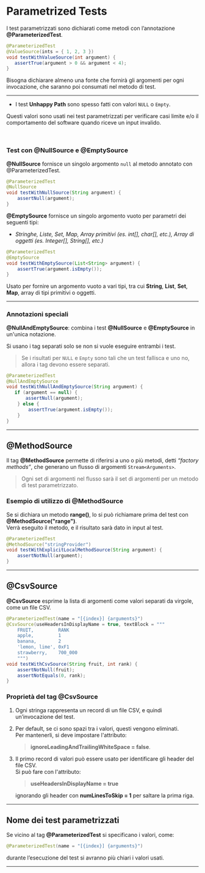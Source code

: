 # Parametrized Tests


I test parametrizzati sono dichiarati come metodi con l’annotazione **@ParameterizedTest**.

```java
@ParameterizedTest
@ValueSource(ints = { 1, 2, 3 })
void testWithValueSource(int argument) {
   assertTrue(argument > 0 && argument < 4);
}
```

Bisogna dichiarare almeno una fonte che fornirà gli argomenti per ogni invocazione, che saranno poi consumati nel metodo di test.

---

- I test **Unhappy Path** sono spesso fatti con valori `NULL` o `Empty`.

Questi valori sono usati nei test parametrizzati per verificare casi limite e/o il comportamento del software quando riceve un input invalido.

<br>

### **Test con @NullSource e @EmptySource**

**@NullSource** fornisce un singolo argomento `null` al metodo annotato con @ParameterizedTest.

```java
@ParameterizedTest
@NullSource
void testWithNullSource(String argument) {
    assertNull(argument);
}
```

**@EmptySource** fornisce un singolo argomento vuoto per parametri dei seguenti tipi:
- *Stringhe, Liste, Set, Map, Array primitivi (es. int[], char[], etc.), Array di oggetti (es. Integer[], String[], etc.)*

```java
@ParameterizedTest
@EmptySource
void testWithEmptySource(List<String> argument) {
    assertTrue(argument.isEmpty());
}
```

Usato per fornire un argomento vuoto a vari tipi, tra cui **String**, **List**, **Set**, **Map**, array di tipi primitivi o oggetti.

---

### **Annotazioni speciali**

**@NullAndEmptySource**: combina i test **@NullSource** e **@EmptySource** in un'unica notazione. 

Si usano i tag separati solo se non si vuole eseguire entrambi i test.

> Se i risultati per `NULL` e `Empty` sono tali che un test fallisca e uno no, allora i tag devono essere separati.

```java
@ParameterizedTest
@NullAndEmptySource
void testWithNullAndEmptySource(String argument) {
   if (argument == null) {
       assertNull(argument);
    } else {
        assertTrue(argument.isEmpty());
    }
}
```

---

## **@MethodSource**

Il tag **@MethodSource** permette di riferirsi a uno o più metodi, detti *“factory methods”*, che generano un flusso di argomenti `Stream<Arguments>`. 

> Ogni set di argomenti nel flusso sarà il set di argomenti per un metodo di test parametrizzato.

### Esempio di utilizzo di @MethodSource

Se si dichiara un metodo **range()**, lo si può richiamare prima del test con **@MethodSource("range")**.  
Verrà eseguito il metodo, e il risultato sarà dato in input al test.

```java
@ParameterizedTest
@MethodSource("stringProvider")
void testWithExplicitLocalMethodSource(String argument) {
    assertNotNull(argument);
}
```

---

## **@CsvSource**

**@CsvSource** esprime la lista di argomenti come valori separati da virgole, come un file CSV.

```java
@ParameterizedTest(name = "[{index}] {arguments}")
@CsvSource(useHeadersInDisplayName = true, textBlock = """
    FRUIT,         RANK
    apple,         1
    banana,        2
    'lemon, lime', 0xF1
    strawberry,    700_000
    """)
void testWithCsvSource(String fruit, int rank) {
    assertNotNull(fruit);
    assertNotEquals(0, rank);
}
```

### Proprietà del tag @CsvSource

1. Ogni stringa rappresenta un record di un file CSV, e quindi un’invocazione del test.
2. Per default, se ci sono spazi tra i valori, questi vengono eliminati.  
   Per mantenerli, si deve impostare l'attributo:
   >**ignoreLeadingAndTrailingWhiteSpace = false**.
4. Il primo record di valori può essere usato per identificare gli header del file CSV.  
   Si può fare con l'attributo:
   > **useHeadersInDisplayName = true**
   
   ignorando gli header con **numLinesToSkip = 1** per saltare la prima riga.

---

## **Nome dei test parametrizzati**

Se vicino al tag **@ParameterizedTest** si specificano i valori, come:

```java
@ParameterizedTest(name = "[{index}] {arguments}")
```

durante l’esecuzione del test si avranno più chiari i valori usati.

---



